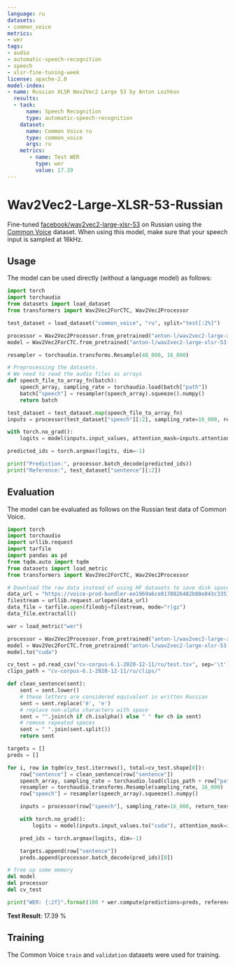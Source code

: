 ```yaml
---
language: ru
datasets:
- common_voice
metrics:
- wer
tags:
- audio
- automatic-speech-recognition
- speech
- xlsr-fine-tuning-week
license: apache-2.0
model-index:
- name: Russian XLSR Wav2Vec2 Large 53 by Anton Lozhkov
  results:
  - task: 
      name: Speech Recognition
      type: automatic-speech-recognition
    dataset:
      name: Common Voice ru
      type: common_voice
      args: ru
    metrics:
       - name: Test WER
         type: wer
         value: 17.39
---
```


# Wav2Vec2-Large-XLSR-53-Russian

Fine-tuned [facebook/wav2vec2-large-xlsr-53](https://huggingface.co/facebook/wav2vec2-large-xlsr-53) on Russian using the [Common Voice](https://huggingface.co/datasets/common_voice) dataset.
When using this model, make sure that your speech input is sampled at 16kHz.

## Usage

The model can be used directly (without a language model) as follows:

```python
import torch
import torchaudio
from datasets import load_dataset
from transformers import Wav2Vec2ForCTC, Wav2Vec2Processor

test_dataset = load_dataset("common_voice", "ru", split="test[:2%]")

processor = Wav2Vec2Processor.from_pretrained("anton-l/wav2vec2-large-xlsr-53-russian")
model = Wav2Vec2ForCTC.from_pretrained("anton-l/wav2vec2-large-xlsr-53-russian")

resampler = torchaudio.transforms.Resample(48_000, 16_000)

# Preprocessing the datasets.
# We need to read the audio files as arrays
def speech_file_to_array_fn(batch):
    speech_array, sampling_rate = torchaudio.load(batch["path"])
    batch["speech"] = resampler(speech_array).squeeze().numpy()
    return batch

test_dataset = test_dataset.map(speech_file_to_array_fn)
inputs = processor(test_dataset["speech"][:2], sampling_rate=16_000, return_tensors="pt", padding=True)

with torch.no_grad():
    logits = model(inputs.input_values, attention_mask=inputs.attention_mask).logits

predicted_ids = torch.argmax(logits, dim=-1)

print("Prediction:", processor.batch_decode(predicted_ids))
print("Reference:", test_dataset["sentence"][:2])
```


## Evaluation

The model can be evaluated as follows on the Russian test data of Common Voice.


```python
import torch
import torchaudio
import urllib.request
import tarfile
import pandas as pd
from tqdm.auto import tqdm
from datasets import load_metric
from transformers import Wav2Vec2ForCTC, Wav2Vec2Processor

# Download the raw data instead of using HF datasets to save disk space 
data_url = "https://voice-prod-bundler-ee1969a6ce8178826482b88e843c335139bd3fb4.s3.amazonaws.com/cv-corpus-6.1-2020-12-11/ru.tar.gz"
filestream = urllib.request.urlopen(data_url)
data_file = tarfile.open(fileobj=filestream, mode="r|gz")
data_file.extractall()

wer = load_metric("wer")

processor = Wav2Vec2Processor.from_pretrained("anton-l/wav2vec2-large-xlsr-53-russian")
model = Wav2Vec2ForCTC.from_pretrained("anton-l/wav2vec2-large-xlsr-53-russian")
model.to("cuda")

cv_test = pd.read_csv("cv-corpus-6.1-2020-12-11/ru/test.tsv", sep='\t')
clips_path = "cv-corpus-6.1-2020-12-11/ru/clips/"

def clean_sentence(sent):
    sent = sent.lower()
    # these letters are considered equivalent in written Russian
    sent = sent.replace('ё', 'е')
    # replace non-alpha characters with space
    sent = "".join(ch if ch.isalpha() else " " for ch in sent)
    # remove repeated spaces
    sent = " ".join(sent.split())
    return sent

targets = []
preds = []

for i, row in tqdm(cv_test.iterrows(), total=cv_test.shape[0]):
    row["sentence"] = clean_sentence(row["sentence"])
    speech_array, sampling_rate = torchaudio.load(clips_path + row["path"])
    resampler = torchaudio.transforms.Resample(sampling_rate, 16_000)
    row["speech"] = resampler(speech_array).squeeze().numpy()

    inputs = processor(row["speech"], sampling_rate=16_000, return_tensors="pt", padding=True)

    with torch.no_grad():
        logits = model(inputs.input_values.to("cuda"), attention_mask=inputs.attention_mask.to("cuda")).logits

    pred_ids = torch.argmax(logits, dim=-1)

    targets.append(row["sentence"])
    preds.append(processor.batch_decode(pred_ids)[0])

# free up some memory
del model
del processor
del cv_test

print("WER: {:2f}".format(100 * wer.compute(predictions=preds, references=targets)))
```

**Test Result**: 17.39 %  


## Training

The Common Voice `train` and `validation` datasets were used for training.
